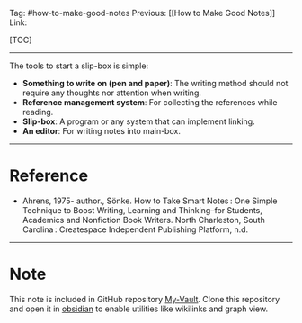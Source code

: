Tag: #how-to-make-good-notes 
Previous: [[How to Make Good Notes]]
Link: 

[TOC]

---

The tools to start a slip-box is simple:

- **Something to write on (pen and paper)**: The writing method should not require any thoughts nor attention when writing.
- **Reference management system**: For collecting the references while reading.
- **Slip-box**: A program or any system that can implement linking.
- **An editor**: For writing notes into main-box.

---

# Reference

- Ahrens, 1975- author., Sönke. How to Take Smart Notes : One Simple Technique to Boost Writing, Learning and Thinking–for Students, Academics and Nonfiction Book Writers. North Charleston, South Carolina : Createspace Independent Publishing Platform, n.d.

---

# Note

This note is included in GitHub repository [My-Vault](https://github.com/LittleD3092/My-Vault.git). Clone this repository and open it in [obsidian](https://obsidian.md/) to enable utilities like wikilinks and graph view.